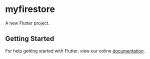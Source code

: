 # myfirestore

A new Flutter project.

## Getting Started

For help getting started with Flutter, view our online
[documentation](https://flutter.io/).
